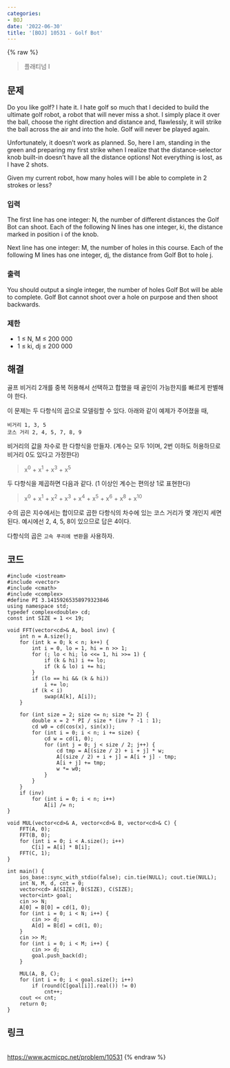 ```yaml
---
categories:
- BOJ
date: '2022-06-30'
title: '[BOJ] 10531 - Golf Bot'
---
```


{% raw %}
> 플래티넘 I<br>

## 문제
Do you like golf? I hate it. I hate golf so much that I decided to build the ultimate golf robot, a robot that will never miss a shot. I simply place it over the ball, choose the right direction and distance and, flawlessly, it will strike the ball across the air and into the hole. Golf will never be played again.

Unfortunately, it doesn’t work as planned. So, here I am, standing in the green and preparing my first strike when I realize that the distance-selector knob built-in doesn’t have all the distance options! Not everything is lost, as I have 2 shots.

Given my current robot, how many holes will I be able to complete in 2 strokes or less?

### 입력
The first line has one integer: N, the number of different distances the Golf Bot can shoot. Each of the following N lines has one integer, ki, the distance marked in position i of the knob.

Next line has one integer: M, the number of holes in this course. Each of the following M lines has one integer, dj, the distance from Golf Bot to hole j.

### 출력
You should output a single integer, the number of holes Golf Bot will be able to complete. Golf Bot cannot shoot over a hole on purpose and then shoot backwards.

### 제한
-   1 ≤ N, M ≤ 200 000
-   1 ≤ ki, dj  ≤ 200 000

## 해결
골프 비거리 2개를 중복 허용해서 선택하고 합했을 때 골인이 가능한지를 빠르게 판별해야 한다.

이 문제는 두 다항식의 곱으로 모델링할 수 있다. 아래와 같이 예제가 주어졌을 때,
```
비거리 1, 3, 5
코스 거리 2, 4, 5, 7, 8, 9
```
비거리의 값을 차수로 한 다항식을 만들자. (계수는 모두 1이며, 2번 이하도 허용하므로 비거리 0도 있다고 가정한다)

> x<sup>0</sup> + x<sup>1</sup> + x<sup>3</sup> + x<sup>5</sup><br>

두 다항식을 제곱하면 다음과 같다. (1 이상인 계수는 편의상 1로 표현한다)

> x<sup>0</sup> + x<sup>1</sup> + x<sup>2</sup> + x<sup>3</sup> + x<sup>4</sup> + x<sup>5</sup> + x<sup>6</sup> + x<sup>8</sup> + x<sup>10</sup><br>

수의 곱은 지수에서는 합이므로 곱한 다항식의 차수에 있는 코스 거리가 몇 개인지 세면 된다. 예시에선 2, 4, 5, 8이 있으므로 답은 4이다.

다항식의 곱은 `고속 푸리에 변환`을 사용하자.

## 코드
```
#include <iostream>
#include <vector>
#include <cmath>
#include <complex>
#define PI 3.14159265358979323846
using namespace std;
typedef complex<double> cd;
const int SIZE = 1 << 19;

void FFT(vector<cd>& A, bool inv) {
	int n = A.size();
	for (int k = 0; k < n; k++) {
		int i = 0, lo = 1, hi = n >> 1;
		for (; lo < hi; lo <<= 1, hi >>= 1) {
			if (k & hi) i += lo;
			if (k & lo) i += hi;
		}
		if (lo == hi && (k & hi))
			i += lo;
		if (k < i)
			swap(A[k], A[i]);
	}

	for (int size = 2; size <= n; size *= 2) {
		double x = 2 * PI / size * (inv ? -1 : 1);
		cd w0 = cd(cos(x), sin(x));
		for (int i = 0; i < n; i += size) {
			cd w = cd(1, 0);
			for (int j = 0; j < size / 2; j++) {
				cd tmp = A[(size / 2) + i + j] * w;
				A[(size / 2) + i + j] = A[i + j] - tmp;
				A[i + j] += tmp;
				w *= w0;
			}
		}
	}
	if (inv)
		for (int i = 0; i < n; i++)
			A[i] /= n;
}

void MUL(vector<cd>& A, vector<cd>& B, vector<cd>& C) {
	FFT(A, 0);
	FFT(B, 0);
	for (int i = 0; i < A.size(); i++)
		C[i] = A[i] * B[i];
	FFT(C, 1);
}

int main() {
	ios_base::sync_with_stdio(false); cin.tie(NULL); cout.tie(NULL);
	int N, M, d, cnt = 0;
	vector<cd> A(SIZE), B(SIZE), C(SIZE);
	vector<int> goal;
	cin >> N;
	A[0] = B[0] = cd(1, 0);
	for (int i = 0; i < N; i++) {
		cin >> d;
		A[d] = B[d] = cd(1, 0);
	}
	cin >> M;
	for (int i = 0; i < M; i++) {
		cin >> d;
		goal.push_back(d);
	}

	MUL(A, B, C);
	for (int i = 0; i < goal.size(); i++)
		if (round(C[goal[i]].real()) != 0)
			cnt++;
	cout << cnt;
	return 0;
}
```

## 링크
<br>https://www.acmicpc.net/problem/10531
{% endraw %}